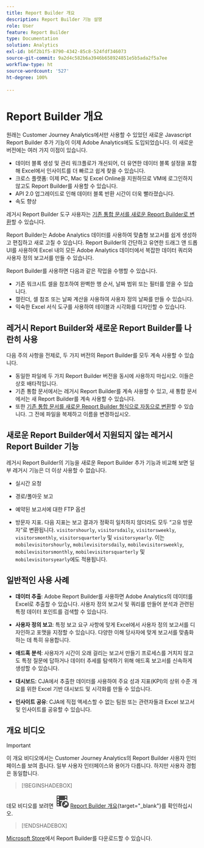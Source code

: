 ```yaml
---
title: Report Builder 개요
description: Report Builder 기능 설명
role: User
feature: Report Builder
type: Documentation
solution: Analytics
exl-id: b6f2b1f5-8790-4342-85c8-524fdf346073
source-git-commit: 9a2d4c582b6a3946b658924851e5b5ada2f5a7ee
workflow-type: ht
source-wordcount: '527'
ht-degree: 100%

---
```


# Report Builder 개요

원래는 Customer Journey Analytics에서만 사용할 수 있었던 새로운 Javascript Report Builder 추가 기능이 이제 Adobe Analytics에도 도입되었습니다. 이 새로운 버전에는 여러 가지 이점이 있습니다.

- 데이터 블록 생성 및 관리 워크플로가 개선되어, 더 유연한 데이터 블록 설정을 포함해 Excel에서 인사이트를 더 빠르고 쉽게 찾을 수 있습니다.
- 크로스 플랫폼: 이제 PC, Mac 및 Excel Online을 지원하므로 VM에 로그인하지 않고도 Report Builder를 사용할 수 있습니다.
- API 2.0 업그레이드로 인해 데이터 블록 반환 시간이 더욱 빨라졌습니다.
- 속도 향상

레거시 Report Builder 도구 사용자는 [기존 통합 문서를 새로운 Report Builder로 변환](/help/analyze/report-builder/convert-workbooks.md)할 수 있습니다.

Report Builder는 Adobe Analytics 데이터를 사용하여 맞춤형 보고서를 쉽게 생성하고 편집하고 새로 고칠 수 있습니다. Report Builder의 간단하고 유연한 드래그 앤 드롭 UI를 사용하여 Excel 내의 모든 Adobe Analytics 데이터에서 복잡한 데이터 쿼리와 사용자 정의 보고서를 만들 수 있습니다.

Report Builder를 사용하면 다음과 같은 작업을 수행할 수 있습니다.

- 기존 워크시트 셀을 참조하여 완벽한 행 순서, 날짜 범위 또는 필터를 얻을 수 있습니다.
- 캘린더, 셀 참조 또는 날짜 계산을 사용하여 사용자 정의 날짜를 만들 수 있습니다.
- 익숙한 Excel 서식 도구를 사용하여 테이블과 시각화를 디자인할 수 있습니다.

## 레거시 Report Builder와 새로운 Report Builder를 나란히 사용

다음 주의 사항을 전제로, 두 가지 버전의 Report Builder를 모두 계속 사용할 수 있습니다.

- 동일한 파일에 두 가지 Report Builder 버전을 동시에 사용하지 마십시오. 이들은 상호 배타적입니다.
- 기존 통합 문서에서는 레거시 Report Builder를 계속 사용할 수 있고, 새 통합 문서에서는 새 Report Builder를 계속 사용할 수 있습니다.
- 또한 [기존 통합 문서를 새로운 Report Builder 형식으로 자동으로 변환](/help/analyze/report-builder/convert-workbooks.md)할 수 있습니다. 그 전에 파일을 복제하고 이름을 변경하십시오.

## 새로운 Report Builder에서 지원되지 않는 레거시 Report Builder 기능

레거시 Report Builder의 기능을 새로운 Report Builder 추가 기능과 비교해 보면 일부 레거시 기능은 더 이상 사용할 수 없습니다.

- 실시간 요청

- 경로/폴아웃 보고

- 예약된 보고서에 대한 FTP 옵션

- 방문자 지표. 다음 지표는 보고 결과가 정확히 일치하지 않더라도 모두 “고유 방문자”로 변환됩니다. `visitorshourly`, `visitorsdaily`, `visitorsweekly`, `visitorsmonthly`, `visitorsquarterly` 및 `visitorsyearly`. 이는 `mobilevisitorshourly`, `mobilevisitorsdaily`, `mobilevisitorsweekly`, `mobilevisitorsmonthly`, `mobilevisitorsquarterly` 및 `mobilevisitorsyearly`에도 적용됩니다.

## 일반적인 사용 사례

- **데이터 추출**: Adobe Report Builder를 사용하면 Adobe Analytics의 데이터를 Excel로 추출할 수 있습니다. 사용자 정의 보고서 및 쿼리를 만들어 분석과 관련된 특정 데이터 포인트를 검색할 수 있습니다.

- **사용자 정의 보고**: 특정 보고 요구 사항에 맞게 Excel에서 사용자 정의 보고서를 디자인하고 포맷을 지정할 수 있습니다. 다양한 이해 당사자에 맞게 보고서를 맞춤화하는 데 특히 유용합니다.

- **애드혹 분석**: 사용자가 시간이 오래 걸리는 보고서 만들기 프로세스를 거치지 않고도 특정 질문에 답하거나 데이터 추세를 탐색하기 위해 애드혹 보고서를 신속하게 생성할 수 있습니다.

- **대시보드**: CJA에서 추출한 데이터를 사용하여 주요 성과 지표(KPI)의 상위 수준 개요를 위한 Excel 기반 대시보드 및 시각화를 만들 수 있습니다.

- **인사이트 공유**: CJA에 직접 액세스할 수 없는 팀원 또는 관련자들과 Excel 보고서 및 인사이트를 공유할 수 있습니다.

## 개요 비디오

>[!IMPORTANT]
>
>이 개요 비디오에서는 Customer Journey Analytics의 Report Builder 사용자 인터페이스를 보여 줍니다. 일부 사용자 인터페이스와 용어가 다릅니다. 하지만 사용자 경험은 동일합니다.


>[!BEGINSHADEBOX]

데모 비디오를 보려면 ![VideoCheckedOut](/help/assets/icons/VideoCheckedOut.svg) [Report Builder 개요](https://video.tv.adobe.com/v/337569?quality=12&learn=on){target="_blank"}를 확인하십시오.

>[!ENDSHADEBOX]

[Microsoft Store](https://appsource.microsoft.com/en-us/product/office/WA200003101?tab=Overview)에서 Report Builder를 다운로드할 수 있습니다.

